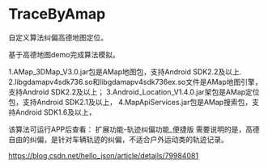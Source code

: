 # TraceByAmap
自定义算法纠偏高德地图定位。

基于高德地图demo完成算法模拟。

 1.AMap_3DMap_V3.0.jar包是AMap地图包，支持Android SDK2.2及以上.
 2.libgdamapv4sdk736.so和libgdamapv4sdk736ex.so文件是AMap地图引擎，支持Android SDK2.2及以上；
 3.Android_Location_V1.4.0.jar架包是AMap定位包，支持Android SDK2.1及以上，
 4.MapApiServices.jar包是AMap搜索包，支持Android SDK1.6及以上，

该算法可运行APP后查看：
扩展功能-轨迹纠偏功能_便捷版
需要说明的是，高德自由的纠偏，是针对车辆轨迹的纠偏，不适合户外运动类的轨迹记录。

https://blog.csdn.net/hello_json/article/details/79984081

